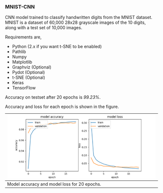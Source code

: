 ### MNIST-CNN

CNN model trained to classify handwritten digits from the MNIST dataset. MNIST is a dataset of 60,000 28x28 grayscale images of the 10 digits, along with a test set of 10,000 images.

Requirements are,

* Python (2.x if you want t-SNE to be enabled)
* Pathlib
* Numpy
* Matplotlib
* Graphviz (Optional)
* Pydot (Optional)
* t-SNE (Optional)
* Keras
* TensorFlow

Accuracy on testset after 20 epochs is *99.23%*.

Accuracy and loss for each epoch is shown in the figure.

|![figure_1](fig/acc_loss.png)|
|---|
|Model accuracy and model loss for 20 epochs.|
